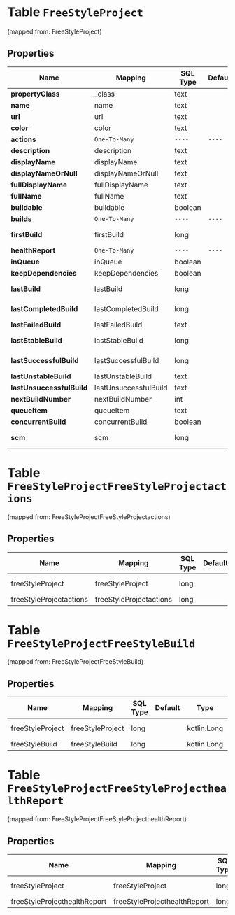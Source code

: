 
# Table `FreeStyleProject`
(mapped from: FreeStyleProject)

## Properties
Name | Mapping | SQL Type | Default | Type | Description | Notes
---- | ------- | -------- | ------- | ---- | ----------- | -----
**propertyClass** | _class | text |  | **kotlin.String** |  |  [optional]
**name** | name | text |  | **kotlin.String** |  |  [optional]
**url** | url | text |  | **kotlin.String** |  |  [optional]
**color** | color | text |  | **kotlin.String** |  |  [optional]
**actions** | `One-To-Many` | `----` | `----`  | [**kotlin.Array&lt;FreeStyleProjectactions&gt;**](FreeStyleProjectactions.md) |  |  [optional]
**description** | description | text |  | **kotlin.String** |  |  [optional]
**displayName** | displayName | text |  | **kotlin.String** |  |  [optional]
**displayNameOrNull** | displayNameOrNull | text |  | **kotlin.String** |  |  [optional]
**fullDisplayName** | fullDisplayName | text |  | **kotlin.String** |  |  [optional]
**fullName** | fullName | text |  | **kotlin.String** |  |  [optional]
**buildable** | buildable | boolean |  | **kotlin.Boolean** |  |  [optional]
**builds** | `One-To-Many` | `----` | `----`  | [**kotlin.Array&lt;FreeStyleBuild&gt;**](FreeStyleBuild.md) |  |  [optional]
**firstBuild** | firstBuild | long |  | [**FreeStyleBuild**](FreeStyleBuild.md) |  |  [optional] [foreignkey]
**healthReport** | `One-To-Many` | `----` | `----`  | [**kotlin.Array&lt;FreeStyleProjecthealthReport&gt;**](FreeStyleProjecthealthReport.md) |  |  [optional]
**inQueue** | inQueue | boolean |  | **kotlin.Boolean** |  |  [optional]
**keepDependencies** | keepDependencies | boolean |  | **kotlin.Boolean** |  |  [optional]
**lastBuild** | lastBuild | long |  | [**FreeStyleBuild**](FreeStyleBuild.md) |  |  [optional] [foreignkey]
**lastCompletedBuild** | lastCompletedBuild | long |  | [**FreeStyleBuild**](FreeStyleBuild.md) |  |  [optional] [foreignkey]
**lastFailedBuild** | lastFailedBuild | text |  | **kotlin.String** |  |  [optional]
**lastStableBuild** | lastStableBuild | long |  | [**FreeStyleBuild**](FreeStyleBuild.md) |  |  [optional] [foreignkey]
**lastSuccessfulBuild** | lastSuccessfulBuild | long |  | [**FreeStyleBuild**](FreeStyleBuild.md) |  |  [optional] [foreignkey]
**lastUnstableBuild** | lastUnstableBuild | text |  | **kotlin.String** |  |  [optional]
**lastUnsuccessfulBuild** | lastUnsuccessfulBuild | text |  | **kotlin.String** |  |  [optional]
**nextBuildNumber** | nextBuildNumber | int |  | **kotlin.Int** |  |  [optional]
**queueItem** | queueItem | text |  | **kotlin.String** |  |  [optional]
**concurrentBuild** | concurrentBuild | boolean |  | **kotlin.Boolean** |  |  [optional]
**scm** | scm | long |  | [**NullSCM**](NullSCM.md) |  |  [optional] [foreignkey]






# **Table `FreeStyleProjectFreeStyleProjectactions`**
(mapped from: FreeStyleProjectFreeStyleProjectactions)

## Properties
Name | Mapping | SQL Type | Default | Type | Description | Notes
---- | ------- | -------- | ------- | ---- | ----------- | -----
freeStyleProject | freeStyleProject | long | | kotlin.Long | Primary Key | *one*
freeStyleProjectactions | freeStyleProjectactions | long | | kotlin.Long | Foreign Key | *many*









# **Table `FreeStyleProjectFreeStyleBuild`**
(mapped from: FreeStyleProjectFreeStyleBuild)

## Properties
Name | Mapping | SQL Type | Default | Type | Description | Notes
---- | ------- | -------- | ------- | ---- | ----------- | -----
freeStyleProject | freeStyleProject | long | | kotlin.Long | Primary Key | *one*
freeStyleBuild | freeStyleBuild | long | | kotlin.Long | Foreign Key | *many*




# **Table `FreeStyleProjectFreeStyleProjecthealthReport`**
(mapped from: FreeStyleProjectFreeStyleProjecthealthReport)

## Properties
Name | Mapping | SQL Type | Default | Type | Description | Notes
---- | ------- | -------- | ------- | ---- | ----------- | -----
freeStyleProject | freeStyleProject | long | | kotlin.Long | Primary Key | *one*
freeStyleProjecthealthReport | freeStyleProjecthealthReport | long | | kotlin.Long | Foreign Key | *many*
















